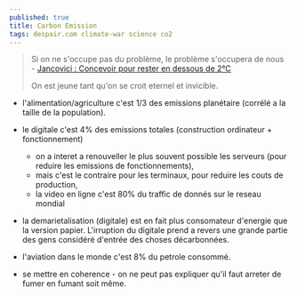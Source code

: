 ```yaml
---
published: true
title: Carbon Emission
tags: despair.com climate-war science co2
---
```

> Si on ne s'occupe pas du problème, le problème s'occupera de nous - [Jancovici : Concevoir pour rester en dessous de 2°C](https://www.youtube.com/watch?v=I3CsL15U-sM) 
> 
> On est jeune tant qu'on se croit eternel et invicible.

- l'alimentation/agriculture c'est 1/3 des emissions planétaire (corrélé a la taille de la population).
- le digitale c'est 4% des emissions totales (construction ordinateur + fonctionnement)
	- on a interet a renouveller le plus souvent possible les serveurs (pour reduire les emissions de fonctionnements),
    - mais c'est le contraire pour les terminaux, pour reduire les couts de production,
	- la video en ligne c'est 80% du traffic de donnés sur le reseau mondial
    
- la demarietalisation (digitale) est en fait plus consomateur d'energie que la version papier. L'irruption du digitale prend a revers une grande partie des gens considéré d'entrée des choses décarbonnées.
- l'aviation dans le monde c'est 8% du petrole consommé.

- se mettre en coherence - on ne peut pas expliquer qu'il faut arreter de fumer en fumant soit même.